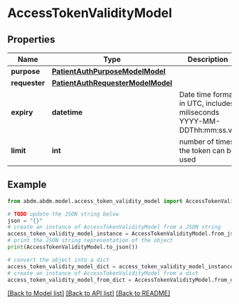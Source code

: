 # AccessTokenValidityModel


## Properties

Name | Type | Description | Notes
------------ | ------------- | ------------- | -------------
**purpose** | [**PatientAuthPurposeModelModel**](PatientAuthPurposeModel.md) |  | 
**requester** | [**PatientAuthRequesterModelModel**](PatientAuthRequesterModel.md) |  | 
**expiry** | **datetime** | Date time format in UTC, includes miliseconds YYYY-MM-DDThh:mm:ss.vZ | 
**limit** | **int** | number of times, the token can be used | 

## Example

```python
from abdm.abdm.model.access_token_validity_model import AccessTokenValidityModel

# TODO update the JSON string below
json = "{}"
# create an instance of AccessTokenValidityModel from a JSON string
access_token_validity_model_instance = AccessTokenValidityModel.from_json(json)
# print the JSON string representation of the object
print(AccessTokenValidityModel.to_json())

# convert the object into a dict
access_token_validity_model_dict = access_token_validity_model_instance.to_dict()
# create an instance of AccessTokenValidityModel from a dict
access_token_validity_model_from_dict = AccessTokenValidityModel.from_dict(access_token_validity_model_dict)
```
[[Back to Model list]](../README.md#documentation-for-models) [[Back to API list]](../README.md#documentation-for-api-endpoints) [[Back to README]](../README.md)


